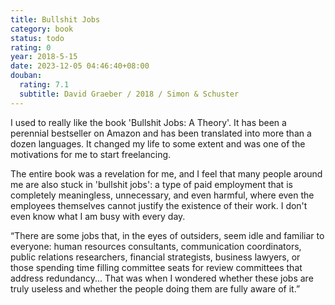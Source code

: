 ```yaml
---
title: Bullshit Jobs
category: book
status: todo
rating: 0
year: 2018-5-15
date: 2023-12-05 04:46:40+08:00
douban:
  rating: 7.1
  subtitle: David Graeber / 2018 / Simon & Schuster
---
```


I used to really like the book 'Bullshit Jobs: A Theory'. It has been a perennial bestseller on Amazon and has been translated into more than a dozen languages. It changed my life to some extent and was one of the motivations for me to start freelancing.

The entire book was a revelation for me, and I feel that many people around me are also stuck in 'bullshit jobs': a type of paid employment that is completely meaningless, unnecessary, and even harmful, where even the employees themselves cannot justify the existence of their work. I don't even know what I am busy with every day. 

“There are some jobs that, in the eyes of outsiders, seem idle and familiar to everyone: human resources consultants, communication coordinators, public relations researchers, financial strategists, business lawyers, or those spending time filling committee seats for review committees that address redundancy... That was when I wondered whether these jobs are truly useless and whether the people doing them are fully aware of it.”
